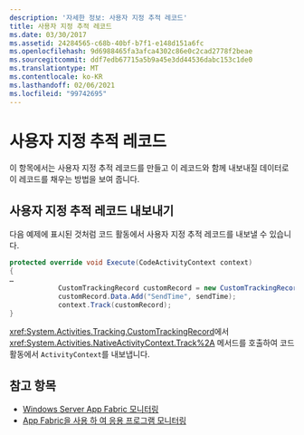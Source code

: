 ```yaml
---
description: '자세한 정보: 사용자 지정 추적 레코드'
title: 사용자 지정 추적 레코드
ms.date: 03/30/2017
ms.assetid: 24284565-c68b-40bf-b7f1-e148d151a6fc
ms.openlocfilehash: 9d6988465fa3afca4302c86e0c2cad2778f2beae
ms.sourcegitcommit: ddf7edb67715a5b9a45e3dd44536dabc153c1de0
ms.translationtype: MT
ms.contentlocale: ko-KR
ms.lasthandoff: 02/06/2021
ms.locfileid: "99742695"
---
```

# <a name="custom-tracking-records"></a>사용자 지정 추적 레코드

이 항목에서는 사용자 지정 추적 레코드를 만들고 이 레코드와 함께 내보내질 데이터로 이 레코드를 채우는 방법을 보여 줍니다.

## <a name="emitting-custom-tracking-records"></a>사용자 지정 추적 레코드 내보내기

다음 예제에 표시된 것처럼 코드 활동에서 사용자 지정 추적 레코드를 내보낼 수 있습니다.

```csharp
protected override void Execute(CodeActivityContext context)
{
…
            CustomTrackingRecord customRecord = new CustomTrackingRecord("CustomEmailSentEvent");
            customRecord.Data.Add("SendTime", sendTime);
            context.Track(customRecord);
}
```

<xref:System.Activities.Tracking.CustomTrackingRecord>에서 <xref:System.Activities.NativeActivityContext.Track%2A> 메서드를 호출하여 코드 활동에서 `ActivityContext`를 내보냅니다.

## <a name="see-also"></a>참고 항목

- [Windows Server App Fabric 모니터링](/previous-versions/appfabric/ee677251(v=azure.10))
- [App Fabric을 사용 하 여 응용 프로그램 모니터링](/previous-versions/appfabric/ee677276(v=azure.10))
